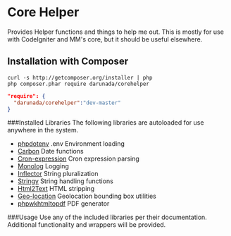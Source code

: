 Core Helper
============

Provides Helper functions and things to help me out.  This is mostly for use with CodeIgniter and MM's core, but it should be useful elsewhere. 

Installation with Composer
--------------------------

```shell
curl -s http://getcomposer.org/installer | php
php composer.phar require darunada/corehelper
```

```json
"require": {
  "darunada/corehelper":"dev-master"
}
```

###Installed Libraries
The following libraries are autoloaded for use anywhere in the system.

+ [phpdotenv](https://github.com/vlucas/phpdotenv "vlucas/phpdotenv") .env Environment loading
+ [Carbon](https://github.com/briannesbitt/Carbon "briannesbitt/Carbon") Date functions
+ [Cron-expression](https://github.com/mtdowling/cron-expression "mtdowling/cron-expression") Cron expression parsing
+ [Monolog](https://github.com/Seldaek/monolog "monolog/monolog") Logging
+ [Inflector](https://github.com/doctrine/inflector "doctrine/inflector") String pluralization
+ [Stringy](https://github.com/danielstjules/stringy "danielstjules/stringy") String handling functions
+ [Html2Text](https://github.com/soundasleep/html2text "soundasleep/html2text") HTML stripping
+ [Geo-location](https://github.com/anthonymartin/GeoLocation.php "anthonymartin/geo-location") Geolocation bounding box utilities
+ [phpwkhtmltopdf](https://github.com/mikehaertl/phpwkhtmltopdf "mikehaertl/phpwkhtmltopdf") PDF generator

###Usage
Use any of the included libraries per their documentation.  Additional functionality and wrappers will be provided.
